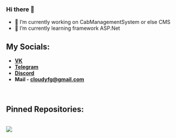 ### Hi there 👋

- 🔭 I’m currently working on CabManagementSystem or else CMS
- 🌱 I’m currently learning framework ASP.Net
## My Socials:
- **[VK](https://vk.com/maxim_lebedev6)**
- **[Telegram](https://t.me/slwlyg)** 
- **[Discord](https://discordapp.com/users/712968745127116820)**
- **Mail - cloudyfg@gmail.com**
<p></p><br />

## Pinned Repositories:

<p></p><br />
<a href="https://github.com/CloudlyFog/InContact">
  <img align="center" src="https://github-readme-stats.vercel.app/api/pin/?username=CloudlyFog&repo=InContact&theme=github_dark" />
</a>
